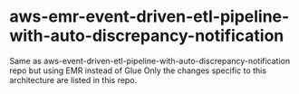 # aws-emr-event-driven-etl-pipeline-with-auto-discrepancy-notification
Same as aws-event-driven-etl-pipeline-with-auto-discrepancy-notification repo but using EMR instead of Glue
Only the changes specific to this architecture are listed in this repo.

